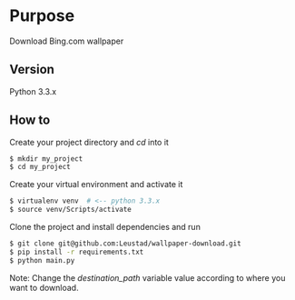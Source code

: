 # Purpose

Download Bing.com wallpaper

## Version

Python 3.3.x

## How to

Create your project directory and _cd_ into it
```bash
$ mkdir my_project
$ cd my_project
```

Create your virtual environment and activate it
```bash
$ virtualenv venv  # <-- python 3.3.x
$ source venv/Scripts/activate
```
Clone the project and install dependencies and run
```bash
$ git clone git@github.com:Leustad/wallpaper-download.git
$ pip install -r requirements.txt
$ python main.py
``` 

Note: Change the _destination_path_ variable value according to where you want to download. 